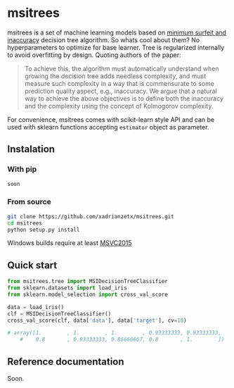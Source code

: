 # msitrees

msitrees is a set of machine learning models based on [minimum surfeit and inaccuracy](https://ieeexplore.ieee.org/document/8767915) decision tree algorithm. So whats cool about them? No hyperparameters to optimize for base learner. Tree is regularized internally to avoid overfitting by design. Quoting authors of the paper:

> To achieve this, the algorithm must automatically understand when growing the decision tree adds needless complexity, and must
> measure such complexity in a way that is commensurate to some prediction quality aspect, e.g., inaccuracy. We argue that a
> natural way to achieve the above objectives is to define both the inaccuracy and the complexity using the concept of Kolmogorov
> complexity.

For convenience, msitrees comes with scikit-learn style API and can be used with sklearn functions accepting ```estimator``` object as parameter.

## Instalation

### With pip

```bash
soon
```

### From source

```bash
git clone https://github.com/xadrianzetx/msitrees.git
cd msitrees
python setup.py install
```

Windows builds require at least [MSVC2015](https://www.microsoft.com/en-gb/download/details.aspx?id=48145)

## Quick start

```python
from msitrees.tree import MSIDecisionTreeClassifier
from sklearn.datasets import load_iris
from sklearn.model_selection import cross_val_score

data = load_iris()
clf = MSIDecisionTreeClassifier()
cross_val_score(clf, data['data'], data['target'], cv=10)

# array([1.        , 1.        , 1.        , 0.93333333, 0.93333333,
    #    0.8       , 0.93333333, 0.86666667, 0.8       , 1.        ])
```

## Reference documentation

Soon.
